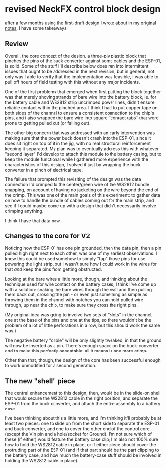 # revised NeckFX control block design

after a few months using the first-draft design I wrote about in [my original notes](2cada96c-b941-4c0d-afb9-de1b8e254954.md), I have some takeaways

## Review

Overall, the core concept of the design, a three-ply plastic block that pinches the pins of the buck converter against some cables and the ESP-01, is solid. Some of the stuff I'll describe below does run into intermittent issues that ought to be addressed in the next revision, but in general, not only was I able to verify that the implementation was feasible, I was able to pull off hours of field testing with this without any major incidents.

One of the first problems that emerged when first putting the block together was that merely shoving strands of bare wire into the battery block, ie. for the battery cable and WS2812 strip uncrimped power lines, didn't ensure reliable contact within the pinched area. I think I had to put copper tape on both sides of the channel to ensure a consistent connection to the chip's pins, and I also wrapped the bare wire into square "contact tabs" that were prone to getting pulled out (or falling out).

The other big concern that was addressed with an early intervention was making sure that the power buck doesn't crash into the ESP-01, since it does sit right on top of it in the jig, with no real structural reinforcement keeping it separated. My plan was to eventually address this with whatever "second layer" I'd develop to attach this module to the battery casing, but to keep the module functional while I gathered more experience with the characteristics of this design, I solved it just by wrapping the buck converter in a pinch of electrical tape.

The failure that prompted this revisiting of the design was the data connection I'd crimped to the center/green wire of the WS2812 bundle snapping, on account of having no jacketing on the wire beyond the end of the crimp. This was one of the main goals of this experiment: to gather data on how to handle the bundle of cables coming out for the main strip, and see if I could maybe come up with a design that didn't necessarily involve crimping anything.

I think I have that data now.

## Changes to the core for V2

Noticing how the ESP-01 has one pin grounded, then the data pin, then a pin pulled high right next to each other, was one of my earliest observations. I knew this could be used somehow to simply "tap" those pins for use powering the light strip, but I wasn't sure how I could work in the wires for that *and* keep the pins from getting obstructed.

Looking at the bare wires a little more, though, and thinking about the technique used for wire contact on the battery cases, I think I've come up with a solution: snaking the bare wires through the wall and then pulling them back out, crossing the pin - or even just something as simple as throwing them in the channel with notches you can hold pulled wire through, up near the chip, to make sure they cross the right pins.

(My original idea was going to involve two sets of "slots" in the channel, one at the base of the pins and one at the tips, so there wouldn't be the problem of a lot of little perforations in a row, but this should work the same way.)

The negative battery "cable" will be only slightly tweaked, in that the ground will now be inserted as a pin. There's enough space on the buck-converter end to make this perfectly acceptable: all it means is one more crimp.

Other than that, though, the design of the core has been successful enough to work unmodified for a second generation.

## The new "shell" piece

The central enhancement to this design, then, would be in the slide-on shell that would secure the WS2812 cable in the right position, and separate the ESP-01 from the buck converter, and attach the entire assembly to a battery case.

I've been thinking about this a little more, and I'm thinking it'll probably be at least two pieces: one to slide on from the short side to separate the ESP-01 and buck converter, and one to cover the other end of the control core (except the Vin pin and a hole/socket for Ground). I'm not sure which of these (if either) would feature the battery case clip; I'm also not 100% sure how to hold the WS2812 cable in place, or if either piece should cover the protruding part of the ESP-01 (and if that part should be the part clipping to the battery case, and how much the battery-case stuff should be involved in holding the WS2812 cable in place).
